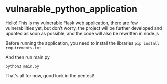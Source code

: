 # vulnarable_python_application

Hello! This is my vulnerable Flask web application, there are few vulnerabilities yet, but don’t worry, the project will be further developed and updated as soon as possible, and the code will also be rewritten in node.js

Before running the application, you need to install the libraries
```pip install requirements.txt```

And then run main.py

```python3 main.py```

That's all for now, good luck in the pentest!